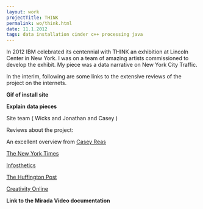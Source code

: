 ```yaml
---
layout: work
projectTitle: THINK
permalink: wo/think.html
date: 11.1.2012
tags: data installation cinder c++ processing java
---
```

In 2012 IBM celebrated its centennial with THINK an exhibition at Lincoln Center in New York. I was on a team of amazing artists commissioned to develop the exhibit. My piece was a data narrative on New York City Traffic.


In the interim, following are some links to the extensive reviews of the project on the internets.


__Gif of install site__

__Explain data pieces__

Site team ( Wicks and Jonathan and Casey )


Reviews about the project:

An excellent overview from
[Casey Reas](http://reas.com/blog/archives/358)

[The New York Times](http://www.nytimes.com/2011/09/24/arts/design/think-at-lincoln-center-review.html?_r=1&emc=eta1)

[Infosthetics](http://infosthetics.com/archives/2011/10/ibm_think_exhibit.html)

[The Huffington Post](http://www.huffingtonpost.com/max-lugavere/art-and-science-collide-a_b_979571.html)

[Creativity Online](http://creativity-online.com/work/ibm-think-exhibit/24631)

__Link to the Mirada Video documentation__












